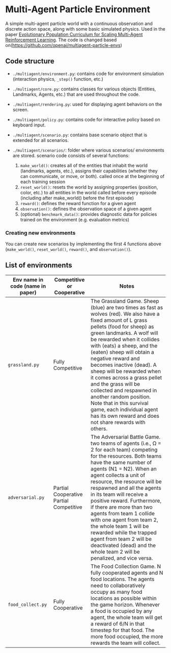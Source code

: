 
# Multi-Agent Particle Environment

A simple multi-agent particle world with a continuous observation and discrete action space, along with some basic simulated physics.
Used in the paper [Evolutionary Population Curriculum for Scaling Multi-Agent Reinforcement Learning](https://openreview.net/forum?id=SJxbHkrKDH). The code is changed based on(https://github.com/openai/multiagent-particle-envs)

## Code structure

- `./multiagent/environment.py`: contains code for environment simulation (interaction physics, `_step()` function, etc.)

- `./multiagent/core.py`: contains classes for various objects (Entities, Landmarks, Agents, etc.) that are used throughout the code.

- `./multiagent/rendering.py`: used for displaying agent behaviors on the screen.

- `./multiagent/policy.py`: contains code for interactive policy based on keyboard input.

- `./multiagent/scenario.py`: contains base scenario object that is extended for all scenarios.

- `./multiagent/scenarios/`: folder where various scenarios/ environments are stored. scenario code consists of several functions:
    1) `make_world()`: creates all of the entities that inhabit the world (landmarks, agents, etc.), assigns their capabilities (whether they can communicate, or move, or both).
     called once at the beginning of each training session
    2) `reset_world()`: resets the world by assigning properties (position, color, etc.) to all entities in the world
    called before every episode (including after make_world() before the first episode)
    3) `reward()`: defines the reward function for a given agent
    4) `observation()`: defines the observation space of a given agent
    5) (optional) `benchmark_data()`: provides diagnostic data for policies trained on the environment (e.g. evaluation metrics)

### Creating new environments

You can create new scenarios by implementing the first 4 functions above (`make_world()`, `reset_world()`, `reward()`, and `observation()`).

## List of environments


| Env name in code (name in paper) | Competitive or Cooperative | Notes |
| --- | --- | --- |
| `grassland.py` | Fully Competitive | The Grassland Game. Sheep (blue) are two times as fast as wolves (red). We also have a fixed amount of L grass pellets (food for sheep) as green landmarks. A wolf will be rewarded when it collides with (eats) a sheep, and the (eaten) sheep will obtain a negative reward and becomes inactive (dead). A sheep will be rewarded when it comes across a grass pellet and the grass will be collected and respawned in another random position. Note that in this survival game, each individual agent has its own reward and does not share rewards with others. |
| `adversarial.py` | Partial Cooperative Partial Competitive | The Adversarial Battle Game. two teams of agents (i.e., Ω = 2 for each team) competing for the resources. Both teams have the same number of agents (N1 = N2). When an agent collects a unit of resource, the resource will be respawned and all the agents in its team will receive a positive reward. Furthermore, if there are more than two agents from team 1 collide with one agent from team 2, the whole team 1 will be rewarded while the trapped agent from team 2 will be deactivated (dead) and the whole team 2 will be penalized, and vice versa. |
| `food_collect.py` | Fully Cooperative| The Food Collection Game. N fully cooperated agents and N food locations. The agents need to collaboratively occupy as many food locations as possible within the game horizon. Whenever a food is occupied by any agent, the whole team will get a reward of 6/N in that timestep for that food. The more food occupied, the more rewards the team will collect. |
